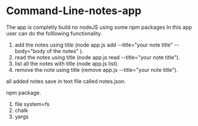 # Command-Line-notes-app
The app is completly build no nodeJS using some npm packages
In this app user can do the folllowing functionality.
1) add the notes using title (node app.js add --title="your note title" --body="body of the notes" ).
2) read the notes using title (node app.js read --title="your note title").
3) list all the notes with title (node app.js list).
4) remove the note using title (remove app.js --title="your note title").

all added notes save in text file called notes.json.

npm package.
1) file system=fs
2) chalk
3) yargs


